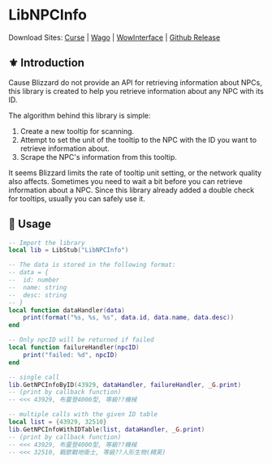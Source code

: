 # LibNPCInfo

Download Sites: [Curse](https://www.curseforge.com/wow/addons/libnpcinfo) | [Wago](https://addons.wago.io/addons/libnpcinfo) | [WowInterface](https://www.wowinterface.com/downloads/info26290-LibNPCInfo.html) | [Github Release](https://github.com/fang2hou/LibNPCInfo/releases)

## ⚜️ Introduction

Cause Blizzard do not provide an API for retrieving information about NPCs, this library is created to help you retrieve information about any NPC with its ID.

The algorithm behind this library is simple:

1. Create a new tooltip for scanning.
2. Attempt to set the unit of the tooltip to the NPC with the ID you want to retrieve information about.
3. Scrape the NPC's information from this tooltip.

It seems Blizzard limits the rate of tooltip unit setting, or the network quality also affects. Sometimes you need to wait a bit before you can retrieve information about a NPC. Since this library already added a double check for tooltips, usually you can safely use it.

## 🤌 Usage

```lua
-- Import the library
local lib = LibStub("LibNPCInfo")

-- The data is stored in the following format:
-- data = {
--  id: number
--  name: string
--  desc: string
-- }
local function dataHandler(data)
    print(format("%s, %s, %s", data.id, data.name, data.desc))
end

-- Only npcID will be returned if failed
local function failureHandler(npcID)
    print("failed: %d", npcID)
end

-- single call
lib.GetNPCInfoByID(43929, dataHandler, failureHandler, _G.print)
-- (print by callback function)
-- <<< 43929, 布靈登4000型, 等級??機械

-- multiple calls with the given ID table
local list = {43929, 32510}
lib.GetNPCInfoWithIDTable(list, dataHandler, _G.print)
-- (print by callback function)
-- <<< 43929, 布靈登4000型, 等級??機械
-- <<< 32510, 戰歌戰地衛士, 等級??人形生物(精英)
```

